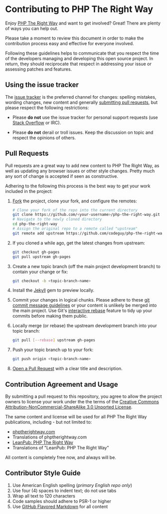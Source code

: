 # Contributing to PHP The Right Way

Enjoy [PHP The Right Way](http://phptherightway.com) and want to get 
involved? Great! There are plenty of ways you can help out.

Please take a moment to review this document in order to make the contribution
process easy and effective for everyone involved.

Following these guidelines helps to communicate that you respect the time of
the developers managing and developing this open source project. In return,
they should reciprocate that respect in addressing your issue or assessing
patches and features.


## Using the issue tracker

The [issue tracker](https://github.com/codeguy/php-the-right-way/issues) is
the preferred channel for changes: spelling mistakes, wording changes, new 
content and generally [submitting pull requests](#pull-requests), but please 
respect the following restrictions:

* Please **do not** use the issue tracker for personal support requests (use
  [Stack Overflow](http://stackoverflow.com/questions/tagged/php) or IRC).

* Please **do not** derail or troll issues. Keep the discussion on topic and
  respect the opinions of others.


<a name="pull-requests"></a>
## Pull Requests

Pull requests are a great way to add new content to PHP The Right Way, as well 
as updating any browser issues or other style changes. Pretty much any sort of 
change is accepted if seen as constructive.

Adhering to the following this process is the best way to get your work
included in the project:

1. [Fork](http://help.github.com/fork-a-repo/) the project, clone your fork,
   and configure the remotes:

   ```bash
   # Clone your fork of the repo into the current directory
   git clone https://github.com/<your-username>/php-the-right-way.git
   # Navigate to the newly cloned directory
   cd php-the-right-way
   # Assign the original repo to a remote called "upstream"
   git remote add upstream https://github.com/codeguy/php-the-right-way.git
   ```

2. If you cloned a while ago, get the latest changes from upstream:

   ```bash
   git checkout gh-pages
   git pull upstream gh-pages
   ```

3. Create a new topic branch (off the main project development branch) to
   contain your change or fix:

   ```bash
   git checkout -b <topic-branch-name>
   ```

4. Install the [Jekyll](https://github.com/mojombo/jekyll/) gem to preview locally.

5. Commit your changes in logical chunks. Please adhere to these [git commit
   message guidelines](http://tbaggery.com/2008/04/19/a-note-about-git-commit-messages.html)
   or your content is unlikely be merged into the main project. Use Git's
   [interactive rebase](https://help.github.com/articles/interactive-rebase)
   feature to tidy up your commits before making them public.

6. Locally merge (or rebase) the upstream development branch into your topic branch:

   ```bash
   git pull [--rebase] upstream gh-pages
   ```

7. Push your topic branch up to your fork:

   ```bash
   git push origin <topic-branch-name>
   ```

8. [Open a Pull Request](https://help.github.com/articles/using-pull-requests/)
    with a clear title and description.


## Contribution Agreement and Usage

By submitting a pull request to this repository, you agree to allow the project 
owners to license your work under the the terms of the [Creative Commons Attribution-NonCommercial-ShareAlike
3.0 Unported License](http://creativecommons.org/licenses/by-nc-sa/3.0/).

The same content and license will be used for all PHP The Right Way publications,
including - but not limited to:

* [phptherightway.com](http://phptherightway.com)
* Translations of phptherightway.com
* [LeanPub: PHP The Right Way](https://leanpub.com/phptherightway/)
* Translations of "LeanPub: PHP The Right Way"

All content is completely free now, and always will be.

## Contributor Style Guide

1. Use American English spelling (*primary English repo only*)
2. Use four (4) spaces to indent text; do not use tabs
3. Wrap all text to 120 characters
4. Code samples should adhere to PSR-1 or higher
5. Use [GitHub Flavored Markdown](http://github.github.com/github-flavored-markdown/) for all content
